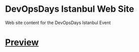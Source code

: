 # DevOpsDays Istanbul Web Site
Web site content for the DevOpsDays Istanbul Event

# [Preview](http://devopsdays.istanbul)
